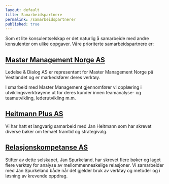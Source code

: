 ```yaml
---
layout: default
title: Samarbeidspartnere
permalink: /samarbeidspartnere/
published: true
---
```


Som et lite konsulentselskap er det naturlig å samarbeide med andre konsulenter om ulike oppgaver. Våre prioriterte samarbeidspartnere er:

## [Master Management Norge AS][]

Ledelse & Dialog AS er representant for Master Management Norge på Vestlandet og er markedsfører deres verktøy.

I smarbeid med Master Management gjennomfører vi opplæring i utviklingsverktrøyene ut for deres kunder innen teamanalyse- og teamutvikling, lederutvikling m.m.


## [Heitmann Plus AS][]

Vi har hatt et langvarig samarbeid med Jan Heitmann som har skrevet diverse bøker om temaet framtid og strategivalg.


## [Relasjonskompetanse AS][]

Stifter av dette selskapet, Jan Spurkeland, har skrevet flere bøker og laget flere verktøy for analyse av mellommenneskelige relasjoner. Vi samarbeider med Jan Spurkeland både når det gjelder bruk av verktøy og metoder og i løsning av krevende oppdrag.


[Master Management Norge AS]: http://www.master.no/
[Heitmann Plus AS]: http://www.heitmannplus.no/
[Relasjonskompetanse AS]: http://www.relasjonskompetanse.no/